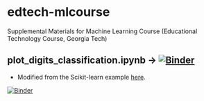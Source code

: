# edtech-mlcourse
Supplemental Materials for Machine Learning Course (Educational Technology Course, Georgia Tech)

## plot_digits_classification.ipynb -> [![Binder](https://mybinder.org/badge_logo.svg)](https://mybinder.org/v2/gh/hariravichandran/edtech-mlcourse/main?filepath=plot_digits_classification.ipynb)
- Modified from the Scikit-learn example [here](https://scikit-learn.org/stable/auto_examples/classification/plot_digits_classification.html#sphx-glr-auto-examples-classification-plot-digits-classification-py).

[![Binder](https://mybinder.org/badge_logo.svg)](https://mybinder.org/v2/gh/hariravichandran/edtech-mlcourse/main?filepath=plot_digits_classification.ipynb)
